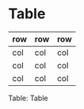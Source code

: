 # Table

| row | row | row |
| --- | --- | --- |
| col | col | col |
| col | col | col |
| col | col | col |

Table: Table
